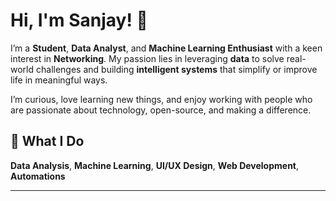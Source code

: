 # Hi, I'm Sanjay! 👋

I’m a **Student**, **Data Analyst**, and **Machine Learning Enthusiast** with a keen interest in **Networking**. My passion lies in leveraging **data** to solve real-world challenges and building **intelligent systems** that simplify or improve life in meaningful ways.

I’m curious, love learning new things, and enjoy working with people who are passionate about technology, open-source, and making a difference.

## 🌟 What I Do

**Data Analysis**, **Machine Learning**, **UI/UX Design**, **Web Development**, **Automations**

---
